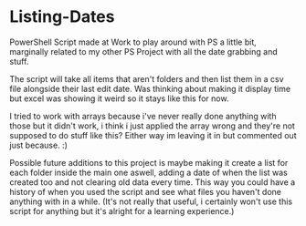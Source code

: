 # Listing-Dates
PowerShell Script made at Work to play around with PS a little bit, marginally related to my other PS Project with all the date grabbing and stuff.

The script will take all items that aren't folders and then list them in a csv file alongside their last edit date.
Was thinking about making it display time but excel was showing it weird so it stays like this for now.

I tried to work with arrays because i've never really done anything with those but it didn't work, i think i just applied the array wrong
and they're not supposed to do stuff like this? Either way im leaving it in but commented out just because. :)

Possible future additions to this project is maybe making it create a list for each folder inside the main one aswell,
adding a date of when the list was created too and not clearing old data every time. This way you could have a history 
of when you used the script and see what files you haven't done anything with in a while. 
(It's not really that useful, i certainly won't use this script for anything but it's alright for a learning experience.)
